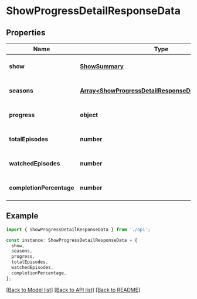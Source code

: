 # ShowProgressDetailResponseData

## Properties

| Name                     | Type                                                                                                         | Description | Notes                             |
| ------------------------ | ------------------------------------------------------------------------------------------------------------ | ----------- | --------------------------------- |
| **show**                 | [**ShowSummary**](ShowSummary.md)                                                                            |             | [optional] [default to undefined] |
| **seasons**              | [**Array&lt;ShowProgressDetailResponseDataSeasonsInner&gt;**](ShowProgressDetailResponseDataSeasonsInner.md) |             | [optional] [default to undefined] |
| **progress**             | **object**                                                                                                   |             | [optional] [default to undefined] |
| **totalEpisodes**        | **number**                                                                                                   |             | [optional] [default to undefined] |
| **watchedEpisodes**      | **number**                                                                                                   |             | [optional] [default to undefined] |
| **completionPercentage** | **number**                                                                                                   |             | [optional] [default to undefined] |

## Example

```typescript
import { ShowProgressDetailResponseData } from './api';

const instance: ShowProgressDetailResponseData = {
  show,
  seasons,
  progress,
  totalEpisodes,
  watchedEpisodes,
  completionPercentage,
};
```

[[Back to Model list]](../README.md#documentation-for-models) [[Back to API list]](../README.md#documentation-for-api-endpoints) [[Back to README]](../README.md)
